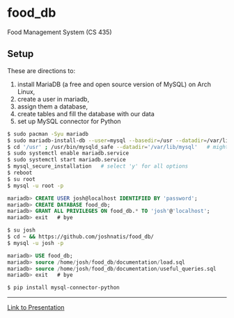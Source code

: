 # food_db
Food Management System (CS 435)

## Setup
These are directions to:
1. install MariaDB (a free and open source version of MySQL) on Arch Linux,
2. create a user in mariadb,
3. assign them a database,
4. create tables and fill the database with our data
5. set up MySQL connector for Python
```bash
$ sudo pacman -Syu mariadb
$ sudo mariadb-install-db --user=mysql --basedir=/usr --datadir=/var/lib/mysql
$ cd '/usr' ; /usr/bin/mysqld_safe --datadir='/var/lib/mysql'   # might not be necessary
$ sudo systemctl enable mariadb.service
$ sudo systemctl start mariadb.service
$ mysql_secure_installation   # select 'y' for all options
$ reboot
$ su root
$ mysql -u root -p
```
```sql
mariadb> CREATE USER josh@localhost IDENTIFIED BY 'password';
mariadb> CREATE DATABASE food_db;
mariadb> GRANT ALL PRIVILEGES ON food_db.* TO 'josh'@'localhost';
mariadb> exit   # bye
```
```bash
$ su josh
$ cd ~ && https://github.com/joshnatis/food_db/
$ mysql -u josh -p
```
```sql
mariadb> USE food_db;
mariadb> source /home/josh/food_db/documentation/load.sql
mariadb> source /home/josh/food_db/documentation/useful_queries.sql
mariadb> exit   # bye
```
```bash
$ pip install mysql-connector-python
```

---

[Link to Presentation](https://docs.google.com/presentation/d/1YkzTePw4BZuKCEPLfe2GVGyBCsglpgu4ILT1aibKvCc/edit?usp=sharing)
